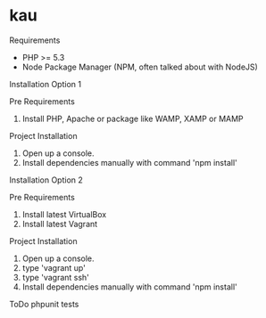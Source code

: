 # kau

Requirements
* PHP >= 5.3
* Node Package Manager (NPM, often talked about with NodeJS)

Installation Option 1

Pre Requirements
1. Install PHP, Apache or package like WAMP, XAMP or MAMP

Project Installation
1. Open up a console.
2. Install dependencies manually with command 'npm install'

Installation Option 2

Pre Requirements
1. Install latest VirtualBox
2. Install latest Vagrant

Project Installation
1. Open up a console.
2. type 'vagrant up'
3. type 'vagrant ssh'
4. Install dependencies manually with command 'npm install'

ToDo
phpunit tests

